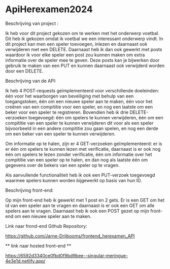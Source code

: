# ApiHerexamen2024

Beschrijving van project :

Ik heb voor dit project gekozen om te werken met het onderwerp voetbal. Dit heb ik gekozen omdat ik voetbal we een interessant onderwerp vindt. In dit project kan men een speler toevoegen, inlezen en daarnaast ook verwijderen met een DELETE. Daarnaast heb ik dan ook gewerkt met posts waardoor ik voor elke speler een post zou kunnen maken om extra informatie over de speler mee te geven. Deze posts kan je bijwerken door gebruik te maken van een PUT en kunnen daarnaast ook verwijderd worden door een DELETE.

Beschrijving van de API:

Ik heb 4 POST-requests geïmplementeerd voor verschillende doeleinden: één voor het waarborgen van beveiliging met behulp van een toegangstoken, één om een nieuwe speler aan te maken, één voor het creëren van een compititie voor een speler, en nog een laatste om een beker voor een speler te registreren. Bovendien heb ik drie DELETE-verzoeken toegevoegd: één om spelers te kunnen verwijderen, één om een compititie van een speler te kunnen verwijderen dit voor als een speler bijvoorbeeld in een andere compititie zou gaan spelen, en nog een derde om een beker van een speler te kunnen verwijderen.

Om informatie op te halen, zijn er 4 GET-verzoeken geïmplementeerd: er is er één om spelers te kunnen lezen met verificatie, daarnaast is er ook nog één om spelers te lezen zonder verificatie, één om informatie over het compititie van een speler op te halen, en dan nog als laatste één om gegevens over de bekers van een speler op te vragen.

Als aanvullende functionaliteit heb ik ook een PUT-verzoek toegevoegd waarmee spelers kunnen worden bijgewerkt op basis van hun ID.

Beschrijving front-end:

Op mijn front-end heb ik gewerkt met 1 post en 2 gets. Er is een GET om het id van een speler aan te vragen en daarnaast is er ook een GET om alle spelers aan te vragen. Daarnaast heb ik ook een POST gezet op mijn front-end om een nieuwe speler aan te maken.

Link naar frond-end Github Repository:

https://github.com/Jarne-Drijbooms/frontend_herexamen_API

** link naar hosted front-end **

https://6592d3340ce0fbd0f9bd9bee--singular-meringue-4e3e1d.netlify.app/
